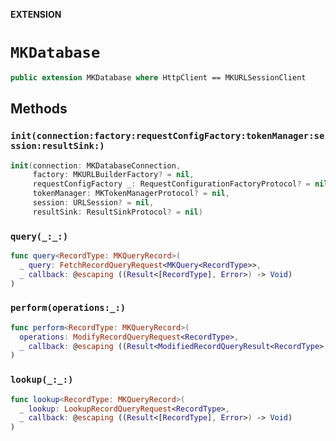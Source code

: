 **EXTENSION**

# `MKDatabase`
```swift
public extension MKDatabase where HttpClient == MKURLSessionClient
```

## Methods
### `init(connection:factory:requestConfigFactory:tokenManager:session:resultSink:)`

```swift
init(connection: MKDatabaseConnection,
     factory: MKURLBuilderFactory? = nil,
     requestConfigFactory _: RequestConfigurationFactoryProtocol? = nil,
     tokenManager: MKTokenManagerProtocol? = nil,
     session: URLSession? = nil,
     resultSink: ResultSinkProtocol? = nil)
```

### `query(_:_:)`

```swift
func query<RecordType: MKQueryRecord>(
  _ query: FetchRecordQueryRequest<MKQuery<RecordType>>,
  _ callback: @escaping ((Result<[RecordType], Error>) -> Void)
)
```

### `perform(operations:_:)`

```swift
func perform<RecordType: MKQueryRecord>(
  operations: ModifyRecordQueryRequest<RecordType>,
  _ callback: @escaping ((Result<ModifiedRecordQueryResult<RecordType>, Error>) -> Void)
)
```

### `lookup(_:_:)`

```swift
func lookup<RecordType: MKQueryRecord>(
  _ lookup: LookupRecordQueryRequest<RecordType>,
  _ callback: @escaping ((Result<[RecordType], Error>) -> Void)
)
```
